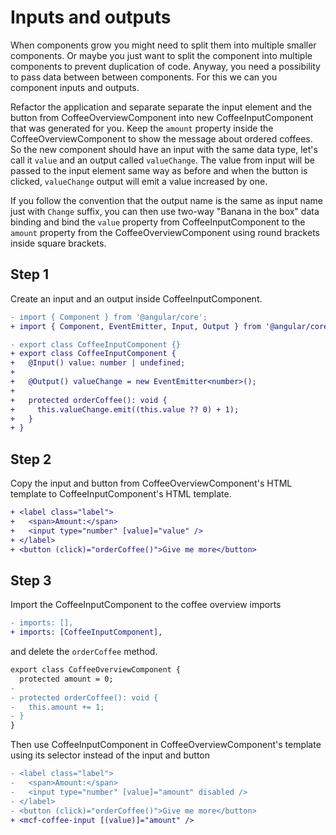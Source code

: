 # Inputs and outputs

When components grow you might need to split them into multiple smaller components. Or maybe you
just want to split the component into multiple components to prevent duplication of code. Anyway, you
need a possibility to pass data between between components. For this we can you component inputs and
outputs.

Refactor the application and separate separate the input element and the button from
CoffeeOverviewComponent into new CoffeeInputComponent that was generated for you. Keep the `amount`
property inside the CoffeeOverviewComponent to show the message about ordered coffees. So the new
component should have an input with the same data type, let's call it `value` and an output called
`valueChange`. The value from input will be passed to the input element same way as before and when
the button is clicked, `valueChange` output will emit a value increased by one.

If you follow the convention that the output name is the same as input name just with `Change` suffix,
you can then use two-way "Banana in the box" data binding and bind the `value` property from
CoffeeInputComponent to the `amount` property from the CoffeeOverviewComponent using round brackets
inside square brackets.

## Step 1

Create an input and an output inside CoffeeInputComponent.

```diff
- import { Component } from '@angular/core';
+ import { Component, EventEmitter, Input, Output } from '@angular/core';
```

```diff
- export class CoffeeInputComponent {}
+ export class CoffeeInputComponent {
+   @Input() value: number | undefined;
+
+   @Output() valueChange = new EventEmitter<number>();
+
+   protected orderCoffee(): void {
+     this.valueChange.emit((this.value ?? 0) + 1);
+   }
+ }
```

## Step 2

Copy the input and button from CoffeeOverviewComponent's HTML template to CoffeeInputComponent's
HTML template.

```diff
+ <label class="label">
+   <span>Amount:</span>
+   <input type="number" [value]="value" />
+ </label>
+ <button (click)="orderCoffee()">Give me more</button>
```

## Step 3

Import the CoffeeInputComponent to the coffee overview imports

```diff
- imports: [],
+ imports: [CoffeeInputComponent],
```

and delete the `orderCoffee` method.

```diff
export class CoffeeOverviewComponent {
  protected amount = 0;
-
- protected orderCoffee(): void {
-   this.amount += 1;
- }
}
```

Then use CoffeeInputComponent in CoffeeOverviewComponent's template using its selector instead of
the input and button

```diff
- <label class="label">
-   <span>Amount:</span>
-   <input type="number" [value]="amount" disabled />
- </label>
- <button (click)="orderCoffee()">Give me more</button>
+ <mcf-coffee-input [(value)]="amount" />
```
